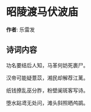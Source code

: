# 昭陵渡马伏波庙

**作者**: 乐雷发

## 诗词内容

功名要结后人知，马革何妨死裹尸。

汉帝可能疑薏苡，湘民却解荐江蓠。

纸钱撩乱巫分胙，粉壁阑斑客写诗。

堕水跕鸢无处问，滩头斜照晒鸬鹚。

